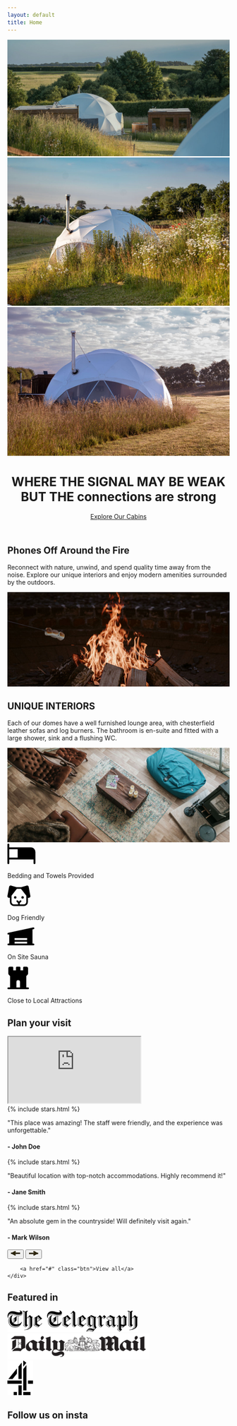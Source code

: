 ```yaml
---
layout: default
title: Home
---
```


<!-- Hero Section -->
<header class="hero">
    <div class="carousel">
        <div class="carousel-slide active">
            <img src="assets/images/ITS-carousel-home.jpg" alt="Hero Image 1">
        </div>
        <div class="carousel-slide">
            <img src="assets/images/DSC8899-Edit.jpg" alt="Hero Image 2">
        </div>
        <div class="carousel-slide">
            <img src="assets/images/DSC9064-Edit.jpg" alt="Hero Image 3">
        </div>
    </div>
    <div class="hero-text">
        <h1>WHERE THE SIGNAL MAY BE WEAK BUT THE <span class="homemade-apple">connections are strong</span></h1>
        <a href="#" class="btn">Explore Our Cabins</a>
    </div>
</header>

<!-- About Section -->
<section class="about ripped">
    <div class="container">
        <h2>Phones Off Around the Fire</h2>
        <p>Reconnect with nature, unwind, and spend quality time away from the noise. Explore our unique interiors and enjoy modern amenities surrounded by the outdoors.</p>
    </div>
    <div class="image-par ripped flipped">
        <img data-speed="0.5" class="img-parallax" src="assets/images/phones-off-fire.jpg" alt="phones off around fire">
    </div>
</section>
<!-- About Section -->
<section class="about ripped">
    <div class="container">
        <h2>UNIQUE INTERIORS</h2>
        <p>Each of our domes have a well furnished lounge area, with chesterfield leather sofas and log burners. The bathroom is en-suite and fitted with a large shower, sink and a flushing WC.</p>
    </div>
    <div class="image-par ripped flipped">
        <img data-speed="0.5" class="img-parallax" src="assets/images/interiors.jpg" alt="UNIQUE INTERIORS">
    </div>
</section>
<!-- Amenities Section -->
<section class="amenities ripped after-ripped">
    <div class="container flex">
        <div class="amenity">
            <svg width="64" height="47" viewBox="0 0 64 47" fill="none" xmlns="http://www.w3.org/2000/svg"><path d="M52.934 8.47h-48.7V2.116a2.117 2.117 0 0 0-4.234 0v42.347a2.117 2.117 0 0 0 4.235 0v-8.469h55.05v8.47a2.117 2.117 0 0 0 4.236 0V19.056A10.587 10.587 0 0 0 52.934 8.47Zm-48.7 4.234h19.057V31.76H4.235V12.704Z" fill="#000"/></svg>
            <p>Bedding and Towels Provided</p>
        </div>
        <div class="amenity">
            <svg width="53" height="47" viewBox="0 0 53 47" fill="none" xmlns="http://www.w3.org/2000/svg"><path d="M52.09 23.53 48.267 3.04A3.725 3.725 0 0 0 43.701.111l-.072.021L31.401 3.74H20.76L8.531.144 8.46.123a3.725 3.725 0 0 0-4.566 2.929L.071 23.53a3.672 3.672 0 0 0 2.123 4.079c.49.225 1.023.342 1.563.344.645 0 1.279-.174 1.834-.502v9.816a9.313 9.313 0 0 0 9.314 9.313h22.352a9.313 9.313 0 0 0 9.313-9.313v-9.814a3.609 3.609 0 0 0 1.832.503 3.799 3.799 0 0 0 1.565-.343 3.672 3.672 0 0 0 2.123-4.083ZM37.256 42.855h-9.313V39.9l3.18-3.178a1.864 1.864 0 0 0-2.635-2.636l-2.407 2.41-2.408-2.41a1.864 1.864 0 0 0-2.636 2.636l3.18 3.178v2.955h-9.312a5.588 5.588 0 0 1-5.588-5.588V23.09l12.09-15.626h9.346L42.844 23.09v14.177a5.588 5.588 0 0 1-5.587 5.588ZM20.494 27.022a2.794 2.794 0 1 1-5.589 0 2.794 2.794 0 0 1 5.589 0Zm16.764 0a2.794 2.794 0 1 1-5.59 0 2.794 2.794 0 0 1 5.59 0Z" fill="#000"/></svg>
            <p>Dog Friendly</p>
        </div>
        <div class="amenity">
            <svg width="61" height="41" viewBox="0 0 61 41" fill="none" xmlns="http://www.w3.org/2000/svg"><path d="M58.921 36.536h-2.029V4.551l2.453-.527a2.03 2.03 0 1 0-.85-3.967L1.678 12.232a2.03 2.03 0 0 0 .855 3.967l1.6-.343v20.68H2.105a2.03 2.03 0 0 0 0 4.058h56.817a2.03 2.03 0 1 0 0-4.058Zm-14.204 0H16.31v-4.058h28.408v4.058Zm0-8.117H16.31v-4.058h28.408v4.058Z" fill="#000"/></svg>
            <p>On Site Sauna</p>
        </div>
        <div class="amenity">
            <svg width="49" height="51" viewBox="0 0 49 51" fill="none" xmlns="http://www.w3.org/2000/svg"><path d="M46.92 46.92h-4.08V21.244l2.884-2.884a4.045 4.045 0 0 0 1.196-2.884V4.08A4.08 4.08 0 0 0 42.84 0h-5.1a2.04 2.04 0 0 0-2.04 2.04v6.12h-6.12V2.04A2.04 2.04 0 0 0 27.54 0h-6.12a2.04 2.04 0 0 0-2.04 2.04v6.12h-6.12V2.04A2.04 2.04 0 0 0 11.22 0h-5.1a4.08 4.08 0 0 0-4.08 4.08v11.396a4.044 4.044 0 0 0 1.196 2.884l2.884 2.884V46.92H2.04a2.04 2.04 0 0 0 0 4.08h44.88a2.04 2.04 0 0 0 0-4.08ZM20.4 34.68a4.08 4.08 0 1 1 8.16 0v12.24H20.4V34.68Z" fill="#000"/></svg>
            <p>Close to Local Attractions</p>
        </div>
    </div>
</section>
<section class="plan flex two-col">
    <div class="container flex">
        <div class="left">
        <h2>Plan your visit</h2>
        </div>
        <div class="right">
        <!-- <iframe class="map" src="//maps.google.com/maps?q=52.71913418544513, -0.6104464603657659&z=15&output=embed"></iframe> -->
        <iframe class="map" src="https://supercontrol-proxy-ji99ptxw2-blongden73s-projects.vercel.app/api/availability"></iframe>
        </div>
    </div>
</section>
<!-- Reviews Section -->
<section class="reviews ripped">
    <div class="container">
        <div class="reviews-carousel">
    <div class="carousel-inner">
        <div class="carousel-item active">
            {% include stars.html %}
            <p>"This place was amazing! The staff were friendly, and the experience was unforgettable."</p>
            <h4>- John Doe</h4>
        </div>
        <div class="carousel-item">
            {% include stars.html %}
            <p>"Beautiful location with top-notch accommodations. Highly recommend it!"</p>
            <h4>- Jane Smith</h4>
        </div>
        <div class="carousel-item">
            {% include stars.html %} 
            <p>"An absolute gem in the countryside! Will definitely visit again."</p>
            <h4>- Mark Wilson</h4>
        </div>
    </div>
    <div class="carousel-controls">
        <button class="prev">
        <svg width="21" height="12" viewBox="0 0 21 12" fill="none" xmlns="http://www.w3.org/2000/svg"><path d="M0 7.113h20.785V3.881H0v3.232Z" fill="#2B240A"/><path d="m11.468 8.534-7.96-4.596-1.62 2.806 7.96 4.595 1.62-2.805Z" fill="#2B240A"/><path d="m11.468 2.805-7.96 4.596-1.62-2.805L9.848 0l1.62 2.805Z" fill="#2B240A"/></svg>
        </button>
        <button class="next">
            <svg width="21" height="12" viewBox="0 0 21 12" fill="none" xmlns="http://www.w3.org/2000/svg"><path d="M20.785 4.226H0V7.46h20.785V4.226Z" fill="#2B240A"/><path d="m9.316 2.805 7.96 4.596 1.62-2.805L10.936 0l-1.62 2.805Z" fill="#2B240A"/><path d="m9.316 8.534 7.96-4.596 1.62 2.805-7.96 4.596-1.62-2.805Z" fill="#2B240A"/></svg></button>
        </div>
    <div class="carousel-pager">
        <!-- Dots will be generated dynamically by JS -->
    </div>
</div>

        <a href="#" class="btn">View all</a>
    </div>
</section>
<section class="featured-in">
<div class="container">
        <h2>Featured in</h2>
        <div class="logos flex">
        <div class="logo">
            <img src="assets/images/image 3.png" alt="Hero Image 3">
        </div>
        <div class="logo">
            <img src="assets/images/image 4.png" alt="Hero Image 3">
        </div>
        <div class="logo">
            <img src="assets/images/image 5.png" alt="Hero Image 3">
        </div>
    </div>
    </div>
</section>
<section class="instagram ripped flipped">
    <div class="container">
        <h2>Follow us on insta</h2>
    </div>
    <behold-widget feed-id="Z6pVK2RyB7KLBk5Pu2Vb"></behold-widget>
    <script>
    (() => {
        const d=document,s=d.createElement("script");s.type="module";
        s.src="https://w.behold.so/widget.js";d.head.append(s);
    })();
    </script>
</section>